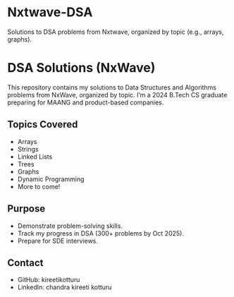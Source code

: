 # Nxtwave-DSA
Solutions to DSA problems from Nxtwave, organized by topic (e.g., arrays, graphs).

# DSA Solutions (NxWave)
This repository contains my solutions to Data Structures and Algorithms problems from NxWave, organized by topic. I’m a 2024 B.Tech CS graduate preparing for MAANG and product-based companies.

## Topics Covered
- Arrays
- Strings
- Linked Lists
- Trees
- Graphs
- Dynamic Programming
- More to come!

## Purpose
- Demonstrate problem-solving skills.
- Track my progress in DSA (300+ problems by Oct 2025).
- Prepare for SDE interviews.

## Contact
- GitHub: kireetikotturu
- LinkedIn: chandra kireeti kotturu
